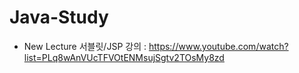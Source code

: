 # Java-Study
* New Lecture 서블릿/JSP 강의 : https://www.youtube.com/watch?list=PLq8wAnVUcTFVOtENMsujSgtv2TOsMy8zd
